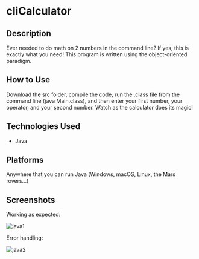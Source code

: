 <h1>cliCalculator</h1>

<h2>Description</h2>
Ever needed to do math on 2 numbers in the command line? If yes, this is exactly what you need! This program is written using the object-oriented paradigm.

<h2>How to Use</h2>
Download the src folder, compile the code, run the .class file from the command line (java Main.class), and then enter your first number, your operator, and your second number.
Watch as the calculator does its magic!

<h2>Technologies Used</h2>

- Java

<h2>Platforms</h2>
Anywhere that you can run Java (Windows, macOS, Linux, the Mars rovers...)

<h2>Screenshots</h2>

Working as expected:
  
![java1](https://user-images.githubusercontent.com/50299748/189473688-ff729c8f-15d3-4964-8405-be88d60f2c6e.PNG)

Error handling:

![java2](https://user-images.githubusercontent.com/50299748/189473766-31441cc0-7c96-495a-8be1-9ec38aeca74a.PNG)
